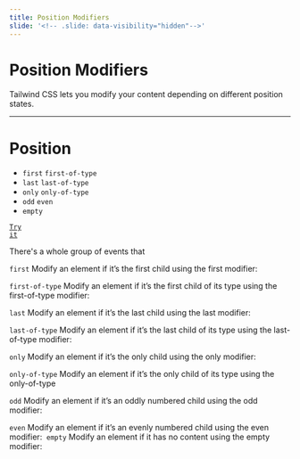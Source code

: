 ```yaml
---
title: Position Modifiers
slide: '<!-- .slide: data-visibility="hidden"-->'
---
```


<!-- .slide: data-state="layout-title" class="bg-dark"-->

# Position Modifiers

> >

Tailwind CSS lets you modify your content depending on different position states.

---

# Position

- `first` `first-of-type`
- `last` `last-of-type`
- `only` `only-of-type`
- `odd` `even`
- `empty`

<a href="https://codepen.io/planetoftheweb/pen/QWOxXLP??editors=1000" target="_blank"><code class="code-royal">Try it</code></a>

> >

There's a whole group of events that

`first`
Modify an element if it’s the first child using the first modifier:

`first-of-type`
Modify an element if it’s the first child of its type using the first-of-type modifier:

`last`
Modify an element if it’s the last child using the last modifier:

`last-of-type`
Modify an element if it’s the last child of its type using the last-of-type modifier:

`only`
Modify an element if it’s the only child using the only modifier:

`only-of-type`
Modify an element if it’s the only child of its type using the only-of-type

`odd`
Modify an element if it’s an oddly numbered child using the odd modifier:

`even`
Modify an element if it’s an evenly numbered child using the even modifier:
​
`empty`
Modify an element if it has no content using the empty modifier:
